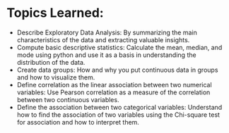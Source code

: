 <h1> Topics Learned: </h1>

<ul>
  <li> Describe Exploratory Data Analysis: By summarizing the main characteristics of the data and extracting valuable insights. </li>
  <li> Compute basic descriptive statistics: Calculate the mean, median, and mode using python and use it as a basis in understanding the distribution of the data.</li>
  <li> Create data groups: How and why you put continuous data in groups and how to visualize them.</li>
  <li> Define correlation as the linear association between two numerical variables: Use Pearson correlation as a measure of the correlation between two continuous variables.</li>
  <li> Define the association between two categorical variables: Understand how to find the association of two variables using the Chi-square test for association and how to interpret them. </li>
</ul>
